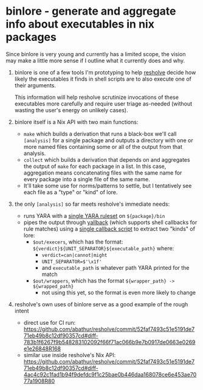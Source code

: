 # binlore - generate and aggregate info about executables in nix packages

Since binlore is very young and currently has a limited scope, the vision may make a little more sense if I outline what it currently does and why.

1. binlore is one of a few tools I'm prototyping to help [resholve](https://github.com/abathur/resholve) decide how likely the executables it finds in shell scripts are to also execute one of their arguments. 

    This information will help resholve scrutinize invocations of these executables more carefully and require user triage as-needed (without wasting the user's energy on unlikely cases).

2. binlore itself is a Nix API with two main functions:
    - `make` which builds a derivation that runs a black-box we'll call `[analysis]` for a single package and outputs a directory with one or more named files containing some or all of the output from that analysis.
    - `collect` which builds a derivation that depends on and aggregates the output of `make` for each package in a list. In this case, aggregation means concatenating files with the same name for every package into a single file of the same name.
    - It'll take some use for norms/patterns to settle, but I tentatively see each file as a "type" or "kind" of lore.

3. the only `[analysis]` so far meets resholve's immediate needs:
    - runs YARA with a [single YARA ruleset](execers.yar) on `${package}/bin` 
    - pipes the output through [yallback](https://github.com/abathur/yallback) (which supports shell callbacks for rule matches) using a [single callback script](execers.yall) to extract two "kinds" of lore:
        - `$out/execers`, which has the format: `${verdict}${UNIT_SEPARATOR}${executable_path}` where:
            - `verdict=can|cannot|might`
            - `UNIT_SEPARATOR=$'\x1f'`
            - and `executable_path` is whatever path YARA printed for the match
        - `$out/wrappers`, which has the format `${wrapper_path} -> ${wrapped_path}`
            - not using this yet, so the format is even more likely to change

4. resholve's own uses of binlore serve as a good example of the rough intent
    - direct use for CI run: https://github.com/abathur/resholve/commit/52faf7493c51e5191de771eb49b8c12df90357cd#diff-783b1f6267f9b548283102092f66f71ac066b9e7b0917de0663e0269e1e26848R168
    - similar use inside resholve's Nix API: https://github.com/abathur/resholve/commit/52faf7493c51e5191de771eb49b8c12df90357cd#diff-4ac4c92c1fad1b94f9defdc9f1c25bae0b446daa168078ce6e453ae7077a1908R80

